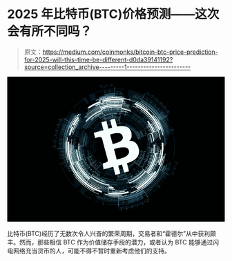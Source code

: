 # 2025 年比特币(BTC)价格预测——这次会有所不同吗？

> 原文：<https://medium.com/coinmonks/bitcoin-btc-price-prediction-for-2025-will-this-time-be-different-d0da39141192?source=collection_archive---------1----------------------->

![](img/e2b51ac3c8af1958011d7943440d6ad5.png)

比特币(BTC)经历了无数次令人兴奋的繁荣周期，交易者和“霍德尔”从中获利颇丰。然而，那些相信 BTC 作为价值储存手段的潜力，或者认为 BTC 能够通过闪电网络充当货币的人，可能不得不暂时重新考虑他们的支持。